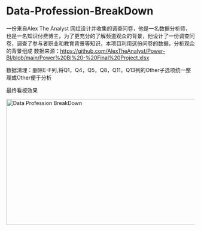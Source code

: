 # Data-Profession-BreakDown
一份来自Alex The Analyst 网红设计并收集的调查问卷，他是一名数据分析师，也是一名知识付费博主，为了更充分的了解频道观众的背景，他设计了一份调查问卷，调查了参与者职业和教育背景等知识，本项目利用这份问卷的数据，分析观众的背景组成
数据来源：https://github.com/AlexTheAnalyst/Power-BI/blob/main/Power%20BI%20-%20Final%20Project.xlsx

数据清理：删除E-F列,将Q1，Q4，Q5，Q8，Q11，Q13列的Other子选项统一整理成Other便于分析


最终看板效果


<img width="602" height="335" alt="Data Profession BreakDown" src="https://github.com/user-attachments/assets/52610256-fd34-4daa-acb2-2960e548bfff" />
